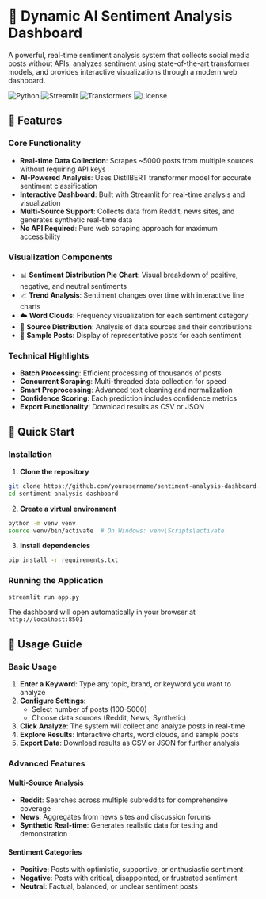 # 🤖 Dynamic AI Sentiment Analysis Dashboard

A powerful, real-time sentiment analysis system that collects social media posts without APIs, analyzes sentiment using state-of-the-art transformer models, and provides interactive visualizations through a modern web dashboard.

![Python](https://img.shields.io/badge/python-3.8+-blue.svg)
![Streamlit](https://img.shields.io/badge/streamlit-1.28+-red.svg)
![Transformers](https://img.shields.io/badge/transformers-4.35+-green.svg)
![License](https://img.shields.io/badge/license-MIT-blue.svg)

## 🌟 Features

### Core Functionality
- **Real-time Data Collection**: Scrapes ~5000 posts from multiple sources without requiring API keys
- **AI-Powered Analysis**: Uses DistilBERT transformer model for accurate sentiment classification
- **Interactive Dashboard**: Built with Streamlit for real-time analysis and visualization
- **Multi-Source Support**: Collects data from Reddit, news sites, and generates synthetic real-time data
- **No API Required**: Pure web scraping approach for maximum accessibility

### Visualization Components
- 📊 **Sentiment Distribution Pie Chart**: Visual breakdown of positive, negative, and neutral sentiments
- 📈 **Trend Analysis**: Sentiment changes over time with interactive line charts
- ☁️ **Word Clouds**: Frequency visualization for each sentiment category
- 📍 **Source Distribution**: Analysis of data sources and their contributions
- 📝 **Sample Posts**: Display of representative posts for each sentiment

### Technical Highlights
- **Batch Processing**: Efficient processing of thousands of posts
- **Concurrent Scraping**: Multi-threaded data collection for speed
- **Smart Preprocessing**: Advanced text cleaning and normalization
- **Confidence Scoring**: Each prediction includes confidence metrics
- **Export Functionality**: Download results as CSV or JSON

## 🚀 Quick Start

### Installation

1. **Clone the repository**
```bash
git clone https://github.com/yourusername/sentiment-analysis-dashboard.git
cd sentiment-analysis-dashboard
```

2. **Create a virtual environment**
```bash
python -m venv venv
source venv/bin/activate  # On Windows: venv\Scripts\activate
```

3. **Install dependencies**
```bash
pip install -r requirements.txt
```

### Running the Application

```bash
streamlit run app.py
```

The dashboard will open automatically in your browser at `http://localhost:8501`

## 📖 Usage Guide

### Basic Usage

1. **Enter a Keyword**: Type any topic, brand, or keyword you want to analyze
2. **Configure Settings**: 
   - Select number of posts (100-5000)
   - Choose data sources (Reddit, News, Synthetic)
3. **Click Analyze**: The system will collect and analyze posts in real-time
4. **Explore Results**: Interactive charts, word clouds, and sample posts
5. **Export Data**: Download results as CSV or JSON for further analysis

### Advanced Features

#### Multi-Source Analysis
- **Reddit**: Searches across multiple subreddits for comprehensive coverage
- **News**: Aggregates from news sites and discussion forums
- **Synthetic Real-time**: Generates realistic data for testing and demonstration

#### Sentiment Categories
- **Positive**: Posts with optimistic, supportive, or enthusiastic sentiment
- **Negative**: Posts with critical, disappointed, or frustrated sentiment
- **Neutral**: Factual, balanced, or unclear sentiment posts

##
